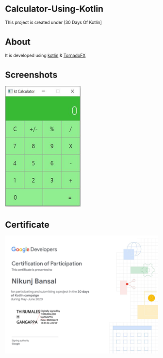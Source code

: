 # Calculator-Using-Kotlin
This project is created under [30 Days Of Kotlin]

# About
It is developed using [kotlin](https://kotlinlang.org/) & [TornadoFX](https://github.com/edvin/tornadofx)

# Screenshots 
<p float="left">
 <img src="https://github.com/Nikunjbansal99/Calculator-Using-Kotlin/blob/master/Capture2.JPG" width="250" height="400" />
</p>

# Certificate
<p float="center">
 <img src="https://github.com/Nikunjbansal99/Calculator-Using-Kotlin/blob/master/30DaysKotlin.png" />
</p>

